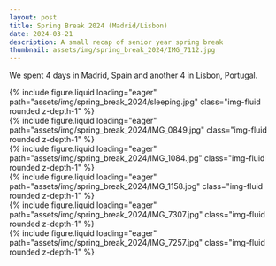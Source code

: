 ```yaml
---
layout: post
title: Spring Break 2024 (Madrid/Lisbon)
date: 2024-03-21
description: A small recap of senior year spring break
thumbnail: assets/img/spring_break_2024/IMG_7112.jpg
---
```

We spent 4 days in Madrid, Spain and another 4 in Lisbon, Portugal.

<div class="row mt-3">
    <div class="col-sm mt-3 mt-md-0">
        {% include figure.liquid loading="eager" path="assets/img/spring_break_2024/sleeping.jpg" class="img-fluid rounded z-depth-1" %}
    </div>
    <div class="col-sm mt-3 mt-md-0">
        {% include figure.liquid loading="eager" path="assets/img/spring_break_2024/IMG_0849.jpg" class="img-fluid rounded z-depth-1" %}
    </div>
</div>

<div class="row mt-3">
    <div class="col-sm mt-3 mt-md-0">
        {% include figure.liquid loading="eager" path="assets/img/spring_break_2024/IMG_1084.jpg" class="img-fluid rounded z-depth-1" %}
    </div>
    <div class="col-sm mt-3 mt-md-0">
        {% include figure.liquid loading="eager" path="assets/img/spring_break_2024/IMG_1158.jpg" class="img-fluid rounded z-depth-1" %}
    </div>
</div>

<div class="row mt-3">
    <div class="col-sm mt-3 mt-md-0">
        {% include figure.liquid loading="eager" path="assets/img/spring_break_2024/IMG_7307.jpg" class="img-fluid rounded z-depth-1" %}
    </div>
    <div class="col-sm mt-3 mt-md-0">
        {% include figure.liquid loading="eager" path="assets/img/spring_break_2024/IMG_7257.jpg" class="img-fluid rounded z-depth-1" %}
    </div>
</div>